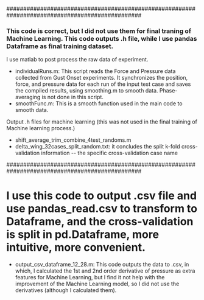 ################################################################################################
### This code is correct, but I did not use them for final traning of Machine Learning. This code outputs .h file, while I use pandas Dataframe as final training dataset.
I use matlab to post process the raw data of experiment.
  - individualRuns.m: This script reads the Force and Pressure data collected from Gust Onset experiments. It synchronizes the position, force, and pressure data for each run of the input test case and saves the compiled results, using smoothing.m to smooth data. Phase-averaging is not done in this script.
  - smoothFunc.m: This is a smooth function used in the main code to smooth data.

Output .h files for machine learning (this was not used in the final training of Machine learning process.)
  - shift_average_trim_combine_4test_randoms.m
  - delta_wing_32cases_split_random.txt: it concludes the split k-fold cross-validation information -- the specific cross-validation case name
  
################################################################################################

# I use this code to output .csv file and use pandas_read.csv to transform to Dataframe, and the cross-validation is split in pd.Dataframe, more intuitive, more convenient.
  - output_csv_dataframe_12_28.m: This code outputs the data to .csv, in which, I calculated the 1st and 2nd order derivative of pressure as extra features for Machine Learning, but I find it not help with the improvement of the Machine Learning model, so I did not use the derivatives (although I calculated them).

